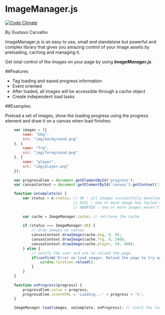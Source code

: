ImageManager.js
===================
[![Code Climate](https://codeclimate.com/github/gfcarvalho/ImageManager.js.png)](https://codeclimate.com/github/gfcarvalho/ImageManager.js)

By Gustavo Carvalho

ImageManager.js is an easy to use, small and standalone but powerful and complex library that gives you amazing control of your image assets by preloading, caching and managing it.

Get total control of the images on your page by using ***ImageManager.js***.

##Features
- Tag loading and eased progress information
- Event oriented
- After loaded, all images will be accessible through a cache object
- Create independent load tasks

##Examples:

Preload a set of images, show the loading progress using the progress element and draw it on a canvas when load finishes:

```js 
    var images = [{
        name: "bkg",
        src: "img/background.png"
    }, {
        name: "frg",
        src: "img/foreground.png"
    }, {
        name: "player",
        src: "img/player.png"
    }];
    
    var progressElem = document.getElementById('progress');
    var canvasContext = document.getElementById('canvas').getContext('2d');

    function onComplete(e) {
        var status = e.status; // OK : all images successfully downloaded,
                               // FAIL : one or more image has failed to download      
                               // ABORTED : one or more images weren't downloaded because user clicked on X button
        
        var cache = ImageManager.cache; // retrieve the cache
        
        if (status === ImageManager.OK) {
            // draw images on canvas
            canvasContext.drawImage(cache.bkg, 0, 0);
            canvasContext.drawImage(cache.frg, 0, 300);
            canvasContext.drawImage(cache.player, 50, 400);
        } else {
            // notify the user and ask to reload the page
            if(confirm('Error on load images. Reload the page to try again?')) {
                window.location.reload();
            }
        }
    }
    
    function onProgress(progress) {
        progressElem.value = progress;
        progressElem.innerHTML = 'Loading...' + progress + '%';
    }

    ImageManager.load(images, onComplete, onProgress); // start the loading process
    
```

